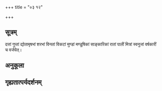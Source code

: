 +++
title = "०३ १२"

+++
## सूत्रम्
दत्तां गुप्तां द्योतामृषभां शरभां विनतां विकटां मुण्डां मण्डूषिकां साङ्कारिकां रातां पालीं मित्रां स्वनुजां वर्षकारीं च वर्जयेत्।
## अनुकूला

## गृह्यतात्पर्यदर्शनम्

